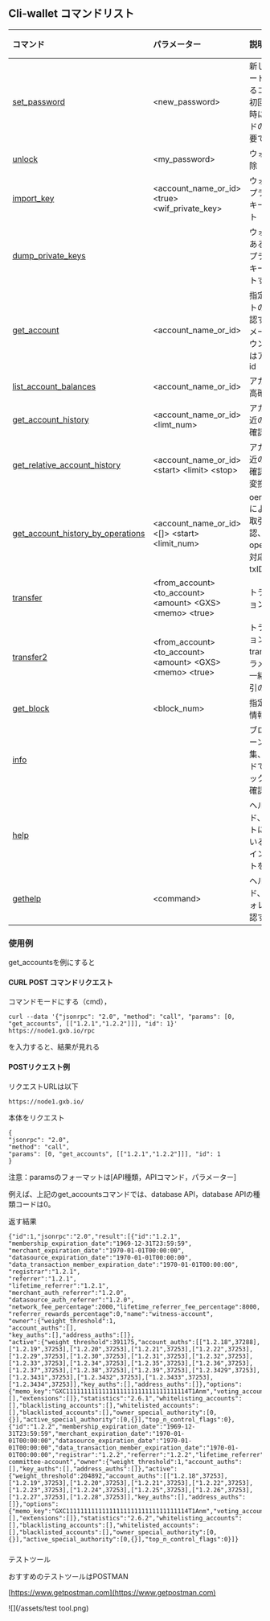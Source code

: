 ## Cli-wallet コマンドリスト

| コマンド | パラメーター | 説明　| 備考 |
| :--- | :--- | :--- | :--- |
| [set\_password](/api/cli-wallet-api/setpassword.md) | &lt;new\_password&gt; | 新しいパスワードを設定するコマンド。初回起動する時にパスワードの設定が必要です |  |
| [unlock](/api/cli-wallet-api/unlock.md) | &lt;my\_password&gt; | ウォレット解除 |  |
| [import\_key](/api/cli-wallet-api/importkey.md) | &lt;account\_name\_or\_id&gt;         &lt;true&gt; &lt;wif\_private\_key&gt; | ウォレットにプライベートキーインポート |  |
| [dump\_private\_keys](/api/cli-wallet-api/dumpprivate-keys.md) |  | ウォレットにあるすべてのプライベートキーをプリントする |  |
| [get\_account](/api/cli-wallet-api/getaccount.md) | &lt;account\_name\_or\_id&gt; | 指定アカウントの情報を確認する。パラメータはアカウント名或いはアカウントid |  |
| [list\_account\_balances](/api/cli-wallet-api/listaccount-balances.md) | &lt;account\_name\_or\_id&gt; | アカウント残高確認 |  |
| [get\_account\_history](/api/cli-wallet-api/getaccount-history.md) | &lt;account\_name\_or\_id&gt;         &lt;limt\_num&gt; | アカウント最近の取引履歴確認 |  |
| [get\_relative\_account\_history](/api/cli-wallet-api/getrelative-account-history.md) | &lt;account\_name\_or\_id&gt;       &lt;start&gt; &lt;limit&gt; &lt;stop&gt; | アカウント最近の取引履歴確認、 ページ変換機能付き |  |
| [get\_account\_history\_by\_operations](/api/cli-wallet-api/getrelative-account-history_by_operations.md) | &lt;account\_name\_or\_id&gt; &lt;\[\]&gt;  &lt;start&gt; &lt;limit\_num&gt; | oeration\_typeにより最近の取引履歴確認、operationが対応しているtxIDを返す |  |
| [transfer](/api/cli-wallet-api/transfer.md) | &lt;from\_account&gt;                   &lt;to\_account&gt; &lt;amount&gt;     &lt;GXS&gt; &lt;memo&gt; &lt;true&gt; | トランザクション操作 |  |
| [transfer2](/api/cli-wallet-api/transfer2.md) | &lt;from\_account&gt;                   &lt;to\_account&gt; &lt;amount&gt;     &lt;GXS&gt; &lt;memo&gt; &lt;true&gt; | トランザクション操作、transferのパラメーターと一緒、該当取引のidを返す |  |
| [get\_block](/api/cli-wallet-api/getblock.md) | &lt;block\_num&gt; | 指定ブロック情報を収集 |  |
| [info](/api/cli-wallet-api/info.md) |  | ブロックチェーン情報を収集、本コマンドで最新ブロックの長さを確認できる |  |
| [help](/api/cli-wallet-api/help.md) |  | ヘルプコマンド、ウォレットに適応しているすべてのインターネットを返す |  |
| [gethelp](/api/cli-wallet-api/gethelp.md) | &lt;command&gt; | ヘルプコマンド、特定ウォレットを確認する |  |

### **使用例**

get\_accountsを例にすると

#### CURL  POST コマンドリクエスト

コマンドモードにする（cmd），

```
curl --data '{"jsonrpc": "2.0", "method": "call", "params": [0, "get_accounts", [["1.2.1","1.2.2"]]], "id": 1}'  https://node1.gxb.io/rpc
```

を入力すると、結果が見れる

#### POSTリクエスト例

リクエストURLは以下


```
https://node1.gxb.io/
```

本体をリクエスト


```
{
"jsonrpc": "2.0", 
"method": "call", 
"params": [0, "get_accounts", [["1.2.1","1.2.2"]]], "id": 1
}
```

注意：paramsのフォーマットは\[API種類，APIコマンド，パラメーター\]

例えば、上記のget\_accountsコマンドでは、database API，database APIの種類コードは0。



返す結果


```
{"id":1,"jsonrpc":"2.0","result":[{"id":"1.2.1",
"membership_expiration_date":"1969-12-31T23:59:59",
"merchant_expiration_date":"1970-01-01T00:00:00",
"datasource_expiration_date":"1970-01-01T00:00:00",
"data_transaction_member_expiration_date":"1970-01-01T00:00:00",
"registrar":"1.2.1",
"referrer":"1.2.1",
"lifetime_referrer":"1.2.1",
"merchant_auth_referrer":"1.2.0",
"datasource_auth_referrer":"1.2.0",
"network_fee_percentage":2000,"lifetime_referrer_fee_percentage":8000,
"referrer_rewards_percentage":0,"name":"witness-account",
"owner":{"weight_threshold":1,
"account_auths":[],
"key_auths":[],"address_auths":[]},
"active":{"weight_threshold":391175,"account_auths":[["1.2.18",37288],["1.2.19",37253],["1.2.20",37253],["1.2.21",37253],["1.2.22",37253],["1.2.29",37253],["1.2.30",37253],["1.2.31",37253],["1.2.32",37253],["1.2.33",37253],["1.2.34",37253],["1.2.35",37253],["1.2.36",37253],["1.2.37",37253],["1.2.38",37253],["1.2.39",37253],["1.2.3429",37253],["1.2.3431",37253],["1.2.3432",37253],["1.2.3433",37253],["1.2.3434",37253]],"key_auths":[],"address_auths":[]},"options":{"memo_key":"GXC1111111111111111111111111111111114T1Anm","voting_account":"1.2.5","num_witness":0,"num_committee":0,"votes":[],"extensions":[]},"statistics":"2.6.1","whitelisting_accounts":[],"blacklisting_accounts":[],"whitelisted_accounts":[],"blacklisted_accounts":[],"owner_special_authority":[0,{}],"active_special_authority":[0,{}],"top_n_control_flags":0},{"id":"1.2.2","membership_expiration_date":"1969-12-31T23:59:59","merchant_expiration_date":"1970-01-01T00:00:00","datasource_expiration_date":"1970-01-01T00:00:00","data_transaction_member_expiration_date":"1970-01-01T00:00:00","registrar":"1.2.2","referrer":"1.2.2","lifetime_referrer":"1.2.2","merchant_auth_referrer":"1.2.0","datasource_auth_referrer":"1.2.0","network_fee_percentage":2000,"lifetime_referrer_fee_percentage":8000,"referrer_rewards_percentage":0,"name":"relaxed-committee-account","owner":{"weight_threshold":1,"account_auths":[],"key_auths":[],"address_auths":[]},"active":{"weight_threshold":204892,"account_auths":[["1.2.18",37253],["1.2.19",37253],["1.2.20",37253],["1.2.21",37253],["1.2.22",37253],["1.2.23",37253],["1.2.24",37253],["1.2.25",37253],["1.2.26",37253],["1.2.27",37253],["1.2.28",37253]],"key_auths":[],"address_auths":[]},"options":{"memo_key":"GXC1111111111111111111111111111111114T1Anm","voting_account":"1.2.5","num_witness":0,"num_committee":0,"votes":[],"extensions":[]},"statistics":"2.6.2","whitelisting_accounts":[],"blacklisting_accounts":[],"whitelisted_accounts":[],"blacklisted_accounts":[],"owner_special_authority":[0,{}],"active_special_authority":[0,{}],"top_n_control_flags":0}]}
```

### 

テストツール

おすすめのテストツールはPOSTMAN


[https://www.getpostman.com](https://www.getpostman.com)

![](/assets/test tool.png)

